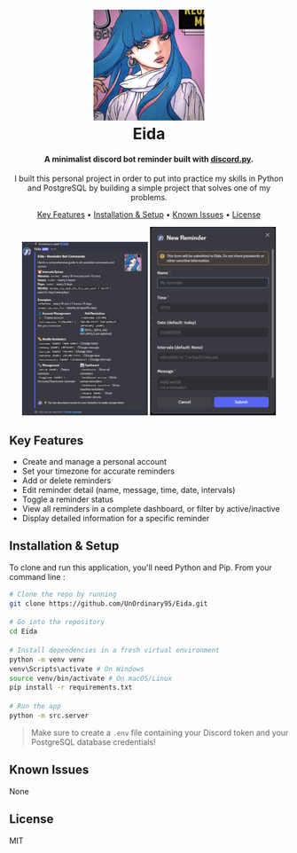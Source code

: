 <h1 align="center">
    <br>
    <img src="images/eida.png" width="200">
    <br>
    Eida
    <br>
</h1>

<h4 align="center">A minimalist discord bot reminder built with 
    <a href="https://discordpy.readthedocs.io/en/stable/" target="_blank">discord.py</a>.
</h4>

<p align="center">I built this personal project in order to put into practice my skills in Python and PostgreSQL by building a simple project that solves one of my problems. </p>

<p align="center">
  <a href="#key-features">Key Features</a> •
  <a href="#installation--setup">Installation & Setup</a> •
  <a href="#known-issues">Known Issues</a> •
  <a href="#license">License</a>
</p>

<div align="center">
    <img src="images/help.png" width="45%">
    <img src="images/remindme.png" width="45%">
</div>

## Key Features

- Create and manage a personal account
- Set your timezone for accurate reminders
- Add or delete reminders
- Edit reminder detail (name, message, time, date, intervals)
- Toggle a reminder status
- View all reminders in a complete dashboard, or filter by active/inactive
- Display detailed information for a specific reminder

## Installation & Setup

To clone and run this application, you'll need Python and Pip.
From your command line :

```bash
# Clone the repo by running
git clone https://github.com/UnOrdinary95/Eida.git

# Go into the repository
cd Eida

# Install dependencies in a fresh virtual environment
python -m venv venv
venv\Scripts\activate # On Windows
source venv/bin/activate # On macOS/Linux
pip install -r requirements.txt

# Run the app
python -m src.server
```

> Make sure to create a `.env` file containing your Discord token and your PostgreSQL database credentials!

## Known Issues

None

## License

MIT
